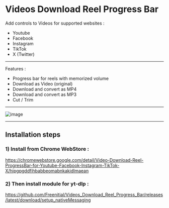 # Videos Download Reel Progress Bar

Add controls to Videos for supported websites : 
- Youtube
- Facebook
- Instagram
- TikTok 
- X (Twitter)

---

Features : 
- Progress bar for reels with memorized volume
- Download as Video (original)
- Download and convert as MP4
- Download and convert as MP3
- Cut / Trim

---

![image](https://github.com/user-attachments/assets/a7586200-3f58-4adc-9e0e-79d9a91f4d2d)


---

## Installation steps

### 1) Install from Chrome WebStore : 
https://chromewebstore.google.com/detail/Video-Download-Reel-ProgressBar-for-Youtube-Facebook-Instagram-TikTok-X/hipgpgddfihbabbeomabnkakidlmaean

### 2) Then install module for yt-dlp :
https://github.com/Freenitial/Videos_Download_Reel_Progress_Bar/releases/latest/download/setup_nativeMessaging
